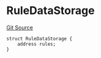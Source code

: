 # RuleDataStorage
[Git Source](https://github.com/thrackle-io/tron/blob/bcbcc01a5b28a551282aabeb3b2db849eb2ab94f/src/protocol/economic/ruleProcessor/RuleProcessorDiamondLib.sol)


```solidity
struct RuleDataStorage {
    address rules;
}
```

